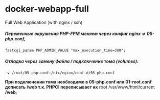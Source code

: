 # docker-webapp-full
Full Web Application (with nginx / ssh)
##### Переменные окружения PHP-FPM меняем через конфиг nginx  => 05-php.conf,
 `fastcgi_param PHP_ADMIN_VALUE "max_execution_time=300";`
##### Отладка через замену файла / подключение тома (volumes):
`-v /root/05-php.conf:/etc/nginx/conf.d/05-php.conf`

**При подключении тома необходимо в 05-php.conf или 01-root.conf дописать /web т.к. PHPCI переписывает их**
 root	/var/www/html/current **/web**;
